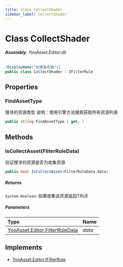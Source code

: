 ```yaml
---
title: Class CollectShader
sidebar_label: CollectShader
---
```

# Class CollectShader


###### **Assembly**: YooAsset.Editor.dll

```csharp title="Declaration"
[DisplayName("收集着色器")]
public class CollectShader : IFilterRule
```
## Properties
### FindAssetType
搜寻的资源类型
说明：使用引擎方法搜索获取所有资源列表

```csharp title="Declaration"
public string FindAssetType { get; }
```
## Methods
### IsCollectAsset(FilterRuleData)
验证搜寻的资源是否为收集资源

```csharp title="Declaration"
public bool IsCollectAsset(FilterRuleData data)
```

##### Returns

`System.Boolean`: 如果收集该资源返回TRUE
##### Parameters

| Type | Name |
|:--- |:--- |
| [YooAsset.Editor.FilterRuleData](../YooAsset.Editor/FilterRuleData.md) | *data* |


## Implements

* [YooAsset.Editor.IFilterRule](../YooAsset.Editor/IFilterRule.md)
